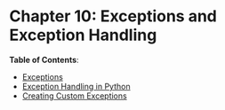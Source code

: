 # Chapter 10: Exceptions and Exception Handling

**Table of Contents**:

- [Exceptions](chapter-10.1-exceptions.md)
- [Exception Handling in Python](chapter-10.2-exception-handling.md)
- [Creating Custom Exceptions](chapter-10.3-custom-exceptions.md)
